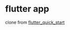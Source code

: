 # flutter app
clone from 
[flutter_quick_start](https://github.com/RealCoolSnow/flutter_quick_start)
